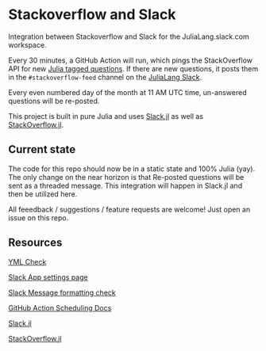 # Stackoverflow and Slack
Integration between Stackoverflow and Slack for the JuliaLang.slack.com workspace. 

Every 30 minutes, a GitHub Action will run, which pings the StackOverflow API for new [Julia tagged questions](https://stackoverflow.com/questions/tagged/julia). 
If there are new questions, it posts them in the `#stackoverflow-feed` channel on the [JuliaLang Slack](https://julialang.org/slack/).

Every even numbered day of the month at 11 AM UTC time, un-answered questions will be re-posted. 

This project is built in pure Julia and uses [Slack.jl](https://github.com/logankilpatrick/Slack.jl) as well as [StackOverflow.jl](https://github.com/logankilpatrick/StackOverflow.jl). 

## Current state

The code for this repo should now be in a static state and 100% Julia (yay). The only change on the near horizon is that Re-posted questions will be sent as a threaded message. This integration will happen in Slack.jl and then be utilized here. 

All feeedback / suggestions / feature requests are welcome! Just open an issue on this repo. 


## Resources
[YML Check](https://yamlchecker.com)

[Slack App settings page](https://api.slack.com/apps/AN12MEVDH/general?)

[Slack Message formatting check](https://api.slack.com/docs/messages/builder?msg=%7B%22text%22%3A%20%22This%20is%20a%20line%20of%20text.%5CnAnd%20this%20is%20another%20one.%22%7D)

[GitHub Action Scheduling Docs](https://help.github.com/en/articles/events-that-trigger-workflows#scheduled-events-schedule)

[Slack.jl](https://github.com/logankilpatrick/Slack.jl)

[StackOverflow.jl](https://github.com/logankilpatrick/StackOverflow.jl)
